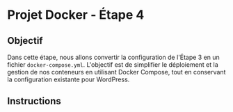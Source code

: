 # Projet Docker - Étape 4

## Objectif

Dans cette étape, nous allons convertir la configuration de l'Étape 3 en un fichier `docker-compose.yml`. L'objectif est de simplifier le déploiement et la gestion de nos conteneurs en utilisant Docker Compose, tout en conservant la configuration existante pour WordPress.

## Instructions
